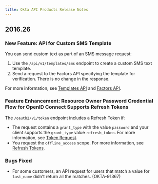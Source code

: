 ```yaml
---
title: Okta API Products Release Notes
---
```


## 2016.26

### New Feature: API for Custom SMS Template

You can send custom text as part of an SMS message request:

1. Use the `/api/v1/templates/sms` endpoint to create a custom SMS text template.
2. Send a request to the Factors API specifying the template for verification. There is no change in the response.

For more information, see [Templates API](/docs/api/resources/templates/) and [Factors API](/docs/reference/api/factors/).

### Feature Enhancement: Resource Owner Password Credential Flow for OpenID Connect Supports Refresh Tokens

The `/oauth2/v1/token` endpoint includes a Refresh Token if:

* The request contains a `grant_type` with the value `password` and your client supports the `grant_type` value `refresh_token`. For more information, see [Token Request](/docs/reference/api/oidc/#request-parameters-1).
* You request the `offline_access` scope. For more information, see [Refresh Tokens](/authentication-guide/tokens/refreshing-tokens/).

### Bugs Fixed

* For some customers, an API request for users that match a value for `last_name` didn't return all the matches. (OKTA-91367)

